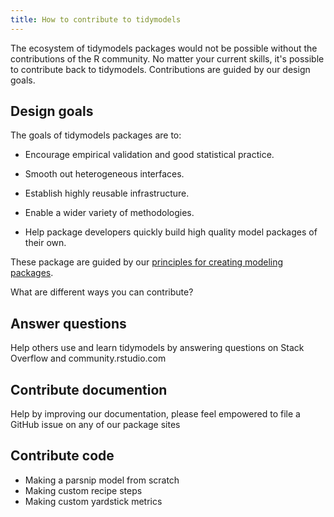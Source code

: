 ```yaml
---
title: How to contribute to tidymodels
---
```


The ecosystem of tidymodels packages would not be possible without the contributions of the R community. No matter your current skills, it's possible to contribute back to tidymodels. Contributions are guided by our design goals.

## Design goals

The goals of tidymodels packages are to:

 * Encourage empirical validation and good statistical practice.

 * Smooth out heterogeneous interfaces.
 
 * Establish highly reusable infrastructure.

 * Enable a wider variety of methodologies.

 * Help package developers quickly build high quality model packages of their own.

These package are guided by our [principles for creating modeling packages](https://tidymodels.github.io/model-implementation-principles/). 

What are different ways you can contribute?

## Answer questions

Help others use and learn tidymodels by answering questions on Stack Overflow and community.rstudio.com

## Contribute documention

Help by improving our documentation, please feel empowered to file a GitHub issue on any of our package sites


## Contribute code

- Making a parsnip model from scratch
- Making custom recipe steps
- Making custom yardstick metrics




